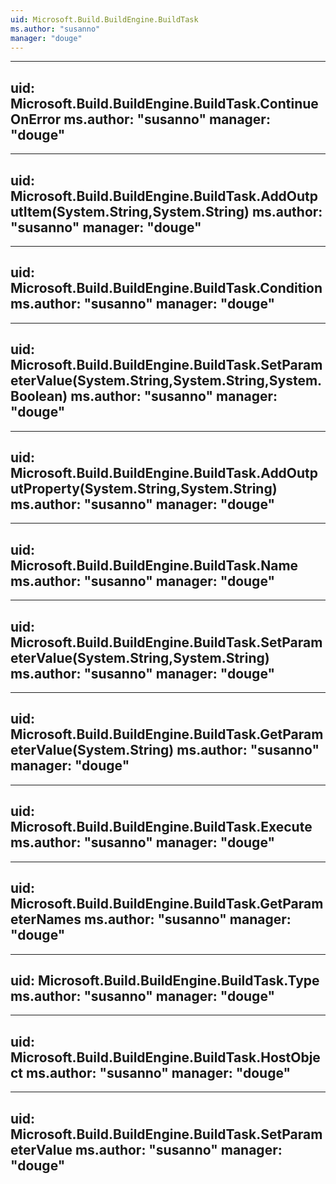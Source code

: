 ```yaml
---
uid: Microsoft.Build.BuildEngine.BuildTask
ms.author: "susanno"
manager: "douge"
---
```


---
uid: Microsoft.Build.BuildEngine.BuildTask.ContinueOnError
ms.author: "susanno"
manager: "douge"
---

---
uid: Microsoft.Build.BuildEngine.BuildTask.AddOutputItem(System.String,System.String)
ms.author: "susanno"
manager: "douge"
---

---
uid: Microsoft.Build.BuildEngine.BuildTask.Condition
ms.author: "susanno"
manager: "douge"
---

---
uid: Microsoft.Build.BuildEngine.BuildTask.SetParameterValue(System.String,System.String,System.Boolean)
ms.author: "susanno"
manager: "douge"
---

---
uid: Microsoft.Build.BuildEngine.BuildTask.AddOutputProperty(System.String,System.String)
ms.author: "susanno"
manager: "douge"
---

---
uid: Microsoft.Build.BuildEngine.BuildTask.Name
ms.author: "susanno"
manager: "douge"
---

---
uid: Microsoft.Build.BuildEngine.BuildTask.SetParameterValue(System.String,System.String)
ms.author: "susanno"
manager: "douge"
---

---
uid: Microsoft.Build.BuildEngine.BuildTask.GetParameterValue(System.String)
ms.author: "susanno"
manager: "douge"
---

---
uid: Microsoft.Build.BuildEngine.BuildTask.Execute
ms.author: "susanno"
manager: "douge"
---

---
uid: Microsoft.Build.BuildEngine.BuildTask.GetParameterNames
ms.author: "susanno"
manager: "douge"
---

---
uid: Microsoft.Build.BuildEngine.BuildTask.Type
ms.author: "susanno"
manager: "douge"
---

---
uid: Microsoft.Build.BuildEngine.BuildTask.HostObject
ms.author: "susanno"
manager: "douge"
---

---
uid: Microsoft.Build.BuildEngine.BuildTask.SetParameterValue
ms.author: "susanno"
manager: "douge"
---
